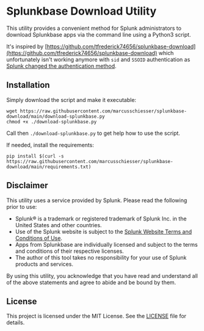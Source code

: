# Splunkbase Download Utility

This utility provides a convenient method for Splunk administrators to download Splunkbase apps via the command line using a Python3 script. 

It's inspired by [https://github.com/tfrederick74656/splunkbase-download](https://github.com/tfrederick74656/splunkbase-download)
which unfortunately isn't working anymore with `sid` and `SSOID` authentication as [Splunk changed the authentication method](https://github.com/tfrederick74656/splunkbase-download/issues/1).

## Installation

Simply download the script and make it executable:
```
wget https://raw.githubusercontent.com/marcusschiesser/splunkbase-download/main/download-splunkbase.py
chmod +x ./download-splunkbase.py
```

Call then `./download-splunkbase.py` to get help how to use the script.

If needed, install the requirements:
```
pip install $(curl -s https://raw.githubusercontent.com/marcusschiesser/splunkbase-download/main/requirements.txt)
```

## Disclaimer

This utility uses a service provided by Splunk. Please read the following prior to use:

 - Splunk® is a trademark or registered trademark of Splunk Inc. in the United States and other countries.
 - Use of the Splunk website is subject to the [Splunk Website Terms and Conditions of Use](https://www.splunk.com/view/SP-CAAAAAH).
 - Apps from Splunkbase are individually licensed and subject to the terms and conditions of their respective licenses.
 - The author of this tool takes no responsibility for your use of Splunk products and services.
 
By using this utility, you acknowledge that you have read and understand all of the above statements and agree to abide and be bound by them.

## License

This project is licensed under the MIT License. See the [LICENSE](LICENSE) file for details.